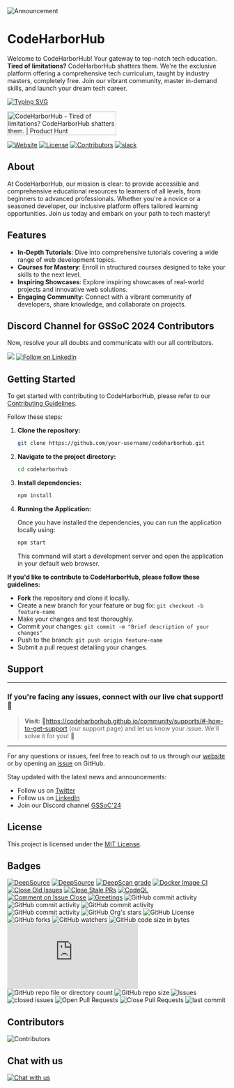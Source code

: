 <img src="https://readme-typing-svg.demolab.com?font=Fira+Code&size=24&weight=900&pause=1000&color=0FF26C&random=false&center=false&width=1500&height=100&lines=Announcement:+Contributors,+please+ensure+tasks+are+completed+within+assigned+timeframes+as+per+project+sidebar." alt="Announcement" />



# CodeHarborHub

Welcome to CodeHarborHub! Your gateway to top-notch tech education. **Tired of limitations?** CodeHarborHub shatters them. We're the exclusive platform offering a comprehensive tech curriculum, taught by industry masters, completely free. Join our vibrant community, master in-demand skills, and launch your dream tech career.

<a href="https://github.com/Ajay-Dhangar"><img src="https://readme-typing-svg.demolab.com?font=Fira+Code&pause=1000&color=DEF72C&random=false&center=false &width=1000&lines=Hi%2C+there.+If+you+like+CodeHarborHub,+give+it+a+Star" alt="Typing SVG" /></a>

<a href="https://www.producthunt.com/posts/codeharborhub"><img src="https://api.producthunt.com/widgets/embed-image/v1/featured.svg?post_id=464236&theme=light" alt="CodeHarborHub - Tired&#0032;of&#0032;limitations&#0063;&#0032;CodeHarborHub&#0032;shatters&#0032;them&#0046; | Product Hunt" style="width: 250px; height: 54px;" width="250" height="54" /></a>

[![Website](https://img.shields.io/website?url=https%3A%2F%2Fcodeharborhub.github.io%2F)](https://codeharborhub.github.io/)
[![License](https://img.shields.io/github/license/CodeHarborHub/codeharborhub)](https://github.com/CodeHarborHub/codeharborhub/blob/main/LICENSE)
[![Contributors](https://img.shields.io/github/contributors/CodeHarborHub/codeharborhub)](https://github.com/CodeHarborHub/codeharborhub/graphs/contributors)
[![slack](https://img.shields.io/badge/slack-CodeHarborHub-brightgreen.svg?logo=slack)](https://join.slack.com/t/codeharborhub/shared_invite/zt-2mana2uz5-oUQqFAnLqoywHjB9fXTGpA)

## About

At CodeHarborHub, our mission is clear: to provide accessible and comprehensive educational resources to learners of all levels, from beginners to advanced professionals. Whether you're a novice or a seasoned developer, our inclusive platform offers tailored learning opportunities. Join us today and embark on your path to tech mastery!

## Features

- **In-Depth Tutorials**: Dive into comprehensive tutorials covering a wide range of web development topics.
- **Courses for Mastery**: Enroll in structured courses designed to take your skills to the next level.
- **Inspiring Showcases**: Explore inspiring showcases of real-world projects and innovative web solutions.
- **Engaging Community**: Connect with a vibrant community of developers, share knowledge, and collaborate on projects.

## Discord Channel for GSSoC 2024 Contributors

Now, resolve your all doubts and communicate with our all contributors.

[![](https://img.shields.io/badge/Discord-5865F2.svg?style=for-the-badge&logo=Discord&logoColor=white)](https://discord.com/channels/1231112132595028008/1238672287037919333) [![Follow on LinkedIn](https://img.shields.io/badge/Follow%20on-LinkedIn-blue?style=for-the-badge&logo=linkedin)](https://www.linkedin.com/comm/mynetwork/discovery-see-all?usecase=PEOPLE_FOLLOWS&followMember=ajay-dhangar)


## Getting Started

To get started with contributing to CodeHarborHub, please refer to our [Contributing Guidelines](CONTRIBUTING.md).

Follow these steps:

1. **Clone the repository:** 
   ```bash
   git clone https://github.com/your-username/codeharborhub.git
   ```

2. **Navigate to the project directory:**
   ```bash
   cd codeharborhub
   ```

3. **Install dependencies:**
   ```bash
   npm install
   ```

4. **Running the Application:**

    Once you have installed the dependencies, you can run the application locally using:

    ```bash
    npm start
    ```

    This command will start a development server and open the application in your default web browser.

**If you'd like to contribute to CodeHarborHub, please follow these guidelines:**

- **Fork** the repository and clone it locally.
- Create a new branch for your feature or bug fix: `git checkout -b feature-name`
- Make your changes and test thoroughly.
- Commit your changes: `git commit -m "Brief description of your changes"`
- Push to the branch: `git push origin feature-name`
- Submit a pull request detailing your changes.

## Support

---

### If you're facing any issues, connect with our live chat support! 💬

> **Visit:** 🔗https://codeharborhub.github.io/community/supports/#-how-to-get-support (our support page) and let us know your issue. We'll solve it for you! 🚀

---

For any questions or issues, feel free to reach out to us through our [website](https://codeharborhub.github.io/community/supports/#-how-to-get-support) or by opening an [issue](https://github.com/CodeHarborHub/codeharborhub/issues) on GitHub.

Stay updated with the latest news and announcements:

- Follow us on [Twitter](https://twitter.com/CodesWithAjay)
- Follow us on [LinkedIn](https://www.linkedin.com/groups/14232119/)
- Join our Discord channel [GSSoC'24](https://discord.com/channels/1231112132595028008/1238672287037919333)

## License

This project is licensed under the [MIT License](LICENSE).

## Badges

[![DeepSource](https://app.deepsource.com/gh/CodeHarborHub/codeharborhub.github.io.svg/?label=active+issues&show_trend=true&token=D5-vPYsEG8PSYlzqpUGIbsiB)](https://app.deepsource.com/gh/CodeHarborHub/codeharborhub.github.io/) [![DeepSource](https://app.deepsource.com/gh/CodeHarborHub/codeharborhub.github.io.svg/?label=resolved+issues&show_trend=true&token=D5-vPYsEG8PSYlzqpUGIbsiB)](https://app.deepsource.com/gh/CodeHarborHub/codeharborhub.github.io/) [![DeepScan grade](https://deepscan.io/api/teams/24046/projects/27285/branches/870905/badge/grade.svg)](https://deepscan.io/dashboard#view=project&tid=24046&pid=27285&bid=870905) [![Docker Image CI](https://github.com/CodeHarborHub/codeharborhub/actions/workflows/docker-image.yml/badge.svg)](https://github.com/CodeHarborHub/codeharborhub/actions/workflows/docker-image.yml) [![Close Old Issues](https://github.com/CodeHarborHub/codeharborhub/actions/workflows/close-old-issue.yml/badge.svg)](https://github.com/CodeHarborHub/codeharborhub/actions/workflows/close-old-issue.yml) [![Close Stale PRs](https://github.com/CodeHarborHub/codeharborhub/actions/workflows/close-old-pr.yml/badge.svg)](https://github.com/CodeHarborHub/codeharborhub/actions/workflows/close-old-pr.yml) [![CodeQL](https://github.com/CodeHarborHub/codeharborhub/actions/workflows/github-code-scanning/codeql/badge.svg)](https://github.com/CodeHarborHub/codeharborhub/actions/workflows/github-code-scanning/codeql) [![Comment on Issue Close](https://github.com/CodeHarborHub/codeharborhub/actions/workflows/autocomment-iss-close.yml/badge.svg)](https://github.com/CodeHarborHub/codeharborhub/actions/workflows/autocomment-iss-close.yml) [![Greetings](https://github.com/CodeHarborHub/codeharborhub/actions/workflows/greetings.yml/badge.svg)](https://github.com/CodeHarborHub/codeharborhub/actions/workflows/greetings.yml) ![GitHub commit activity](https://img.shields.io/github/commit-activity/t/CodeHarborHub/codeharborhub) ![GitHub commit activity](https://img.shields.io/github/commit-activity/w/CodeHarborHub/codeharborhub) ![GitHub commit activity](https://img.shields.io/github/commit-activity/m/CodeHarborHub/codeharborhub) ![GitHub commit activity](https://img.shields.io/github/commit-activity/y/CodeHarborHub/codeharborhub) ![GitHub Org's stars](https://img.shields.io/github/stars/CodeHarborHub%2Fcodeharborhub) ![GitHub License](https://img.shields.io/github/license/CodeHarborHub/codeharborhub) ![GitHub forks](https://img.shields.io/github/forks/CodeHarborHub/codeharborhub) ![GitHub watchers](https://img.shields.io/github/watchers/CodeHarborHub/codeharborhub) ![GitHub code size in bytes](https://img.shields.io/github/languages/code-size/CodeHarborHub/codeharborhub) ![GitHub file size in bytes](https://img.shields.io/github/size/CodeHarborHub/codeharborhub/docusaurus.config.js) ![GitHub repo file or directory count](https://img.shields.io/github/directory-file-count/CodeHarborHub/codeharborhub) ![GitHub repo size](https://img.shields.io/github/repo-size/CodeHarborHub/codeharborhub.github.io) ![Issues](https://img.shields.io/github/issues/CodeHarborHub/codeharborhub.github.io?style=flat&logo=github) ![closed issues](https://img.shields.io/github/issues-closed-raw/CodeHarborHub/codeharborhub.github.io) ![Open Pull Requests](https://img.shields.io/github/issues-pr/CodeHarborHub/codeharborhub.github.io?style=flat&logo=github) ![Close Pull Requests](https://img.shields.io/github/issues-pr-closed/CodeHarborHub/codeharborhub.github.io) ![last commit](https://img.shields.io/github/last-commit/CodeHarborHub/codeharborhub.github.io)

## Contributors

![Contributors](https://opencollective.com/codeharborhub/contributors.svg?button=false&avatarHeight=40&width=1000)

## Chat with us

 
[![Chat with us](https://github.com/CodeHarborHub/codeharborhub/assets/99037494/e898e0e8-7985-4adb-9730-a2588fcba78e)](https://www.patreon.com/ajay_dhangar/membership)
